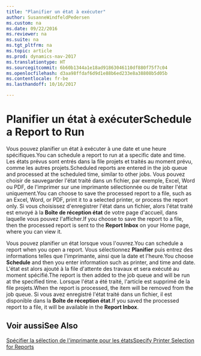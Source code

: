 ```yaml
---
title: "Planifier un état à exécuter"
author: SusanneWindfeldPedersen
ms.custom: na
ms.date: 09/22/2016
ms.reviewer: na
ms.suite: na
ms.tgt_pltfrm: na
ms.topic: article
ms.prod: dynamics-nav-2017
ms.translationtype: HT
ms.sourcegitcommit: 6b60b1344a1e18ad91863046110df880f75f7c04
ms.openlocfilehash: d3aa98ffdaf6d9d1e88b6ed233e8a38808b5d05b
ms.contentlocale: fr-be
ms.lasthandoff: 10/16/2017

---
```

    
# <a name="schedule-a-report-to-run"></a><span data-ttu-id="69485-102">Planifier un état à exécuter</span><span class="sxs-lookup"><span data-stu-id="69485-102">Schedule a Report to Run</span></span>
<span data-ttu-id="69485-103">Vous pouvez planifier un état à exécuter à une date et une heure spécifiques.</span><span class="sxs-lookup"><span data-stu-id="69485-103">You can schedule a report to run at a specific date and time.</span></span> <span data-ttu-id="69485-104">Les états prévus sont entrés dans la file projets et traités au moment prévu, comme les autres projets.</span><span class="sxs-lookup"><span data-stu-id="69485-104">Scheduled reports are entered in the job queue and processed at the scheduled time, similar to other jobs.</span></span> <span data-ttu-id="69485-105">Vous pouvez choisir de sauvegarder l'état traité dans un fichier, par exemple, Excel, Word ou PDF, de l'imprimer sur une imprimante sélectionnée ou de traiter l'état uniquement.</span><span class="sxs-lookup"><span data-stu-id="69485-105">You can choose to save the processed report to a file, such as an Excel, Word, or PDF, print it to a selected printer, or process the report only.</span></span> <span data-ttu-id="69485-106">Si vous choisissez d'enregistrer l'état dans un fichier, alors l'état traité est envoyé à la **Boîte de réception état** de votre page d'accueil, dans laquelle vous pouvez l'afficher.</span><span class="sxs-lookup"><span data-stu-id="69485-106">If you choose to save the report to a file, then the processed report is sent to the **Report Inbox** on your Home page, where you can view it.</span></span> 

<span data-ttu-id="69485-107">Vous pouvez planifier un état lorsque vous l'ouvrez.</span><span class="sxs-lookup"><span data-stu-id="69485-107">You can schedule a report when you open a report.</span></span> <span data-ttu-id="69485-108">Vous sélectionnez **Planifier** puis entrez des informations telles que l'imprimante, ainsi que la date et l'heure.</span><span class="sxs-lookup"><span data-stu-id="69485-108">You choose **Schedule** and then you enter information such as printer, and time and date.</span></span> <span data-ttu-id="69485-109">L'état est alors ajouté à la file d'attente des travaux et sera exécuté au moment spécifié.</span><span class="sxs-lookup"><span data-stu-id="69485-109">The report is then added to the job queue and will be run at the specified time.</span></span> <span data-ttu-id="69485-110">Lorsque l'état a été traité, l'article est supprimé de la file projets.</span><span class="sxs-lookup"><span data-stu-id="69485-110">When the report is processed, the item will be removed from the job queue.</span></span> <span data-ttu-id="69485-111">Si vous avez enregistré l'état traité dans un fichier, il est disponible dans la **Boîte de réception état**.</span><span class="sxs-lookup"><span data-stu-id="69485-111">If you saved the processed report to a file, it will be available in the **Report Inbox**.</span></span>

## <a name="see-also"></a><span data-ttu-id="69485-112">Voir aussi</span><span class="sxs-lookup"><span data-stu-id="69485-112">See Also</span></span>
[<span data-ttu-id="69485-113">Spécifier la sélection de l'imprimante pour les états</span><span class="sxs-lookup"><span data-stu-id="69485-113">Specify Printer Selection for Reports</span></span>](ui-specify-printer-selection-reports.md) 

 


